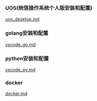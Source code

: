 ### UOS(统信操作系统个人版安装和配置)
[uos_desktop.md](https://github.com/moqsien/notes/blob/main/uos_desktop.md)

### golang安装和配置
[vscode_go.md](https://github.com/moqsien/notes/blob/main/vscode_go.md)

### python安装和配置
[vscode_py.md](https://github.com/moqsien/notes/blob/main/vscode_py.md)

### docker
[docker.md](https://github.com/moqsien/notes/blob/main/docker.md)